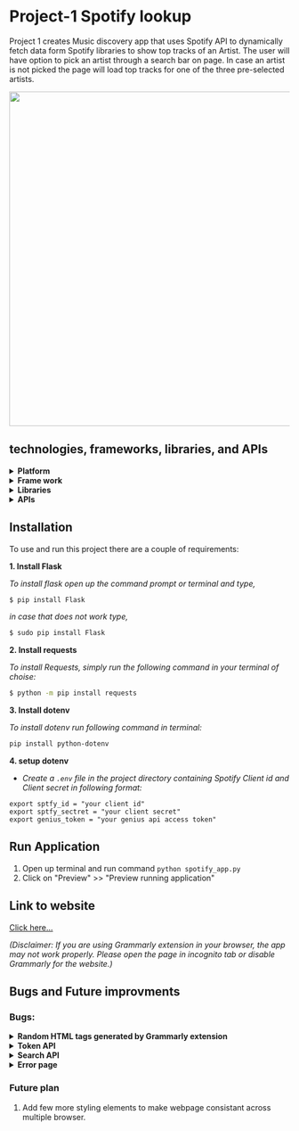 # Project-1 Spotify lookup
Project 1 creates Music discovery app that uses Spotify API to dynamically fetch data form Spotify libraries to show top tracks of an Artist. The user will have option to pick an artist through a search bar on page. In case an artist is not picked the page will load top tracks for one of the three pre-selected artists. 

<img src="https://github.com/NJIT-CS490-SP21/Spotify-lookup/blob/main/Spotify-lookup.PNG" width=600>

## technologies, frameworks, libraries, and APIs
<details>
  <summary><b>Platform</b></summary>
  <br>
  This project is primarily made on amazons’ AWS cloud9 service. Cloud9 is a cloud-based IDE that lets us write, run, and debug out code just with a browser. And because it is a cloud-based service it makes it easy for us share our work.
</details>

<details>
  <summary><b>Frame work</b></summary>
  <br>
  For Project 1 we are using Flask framework. Flask is a web framework, that provide us with tools, libraries and technologies that allow us to build and setup a web application. 

</details>

<details>
  <summary><b>Libraries</b></summary>

  ### Flask:
  ```python
  from flask import Flask, render_template, request, redirect
  ```
  * Render_template: Flask configures jinj2 template automatically using [grander_templete()](https://flask.palletsprojects.com/en/1.1.x/api/#flask.render_template) method.
  * request: request is used to make HTTP GET and POST requests
  * redirect: [redirect()](https://flask.palletsprojects.com/en/1.1.x/api/#flask.redirect) is used to redirect a user to different endpoint.

  ### Dotenv:
  ```python
  from dotenv import load_dotenv, find_dotenv
  ```
  Dotenv library is going to be used for calling environment variables stored in `.env` file 
  * `load_dotenv` is use to load environment variable.
  * `find_dotenv()` can be used to find `.env` file

  ### Requests:
  ```python
  import requests
  ```

  Requests allows us to easily send HTTP requests.

  Example:
  ```python
  requests.post(tocken_url, data=tocken_data, headers=tocken_header)
  ```

  ### Base64:
  ```python
  import base64
  ```
  Base64 is used for RFC 3548 encoding, for URLs and HTTP POST requests.
  Example:
  ```python
  base64.b64encode(creds.encode())
  ```

  ### urllib.parse.urlencode:
  ```python
  from urllib.parse import urlencode
  ```
  [urllib.parse.urlencode()](https://docs.python.org/3/library/urllib.parse.html#urllib.parse.urlencode) is used for generating the query string of a URL or data for a POST request
</details>

<details>
  <summary><b>APIs</b></summary>
  <br>
  
  ### 1. [Token](https://developer.spotify.com/documentation/general/guides/authorization-guide/)
  
  + *This API is used to get an access token using client id and client secret.*
  
  ### 2. [Get an Artist's Top Tracks](https://developer.spotify.com/documentation/web-api/reference/#endpoint-get-an-artists-top-tracks)
  
  + *Get spotify catalog information about an artist's top tracks using artist id and country.*
  
  ### 3. [Get an Artist](https://developer.spotify.com/documentation/web-api/reference/#endpoint-get-an-artist)
  
  + *Get Spotify catalog information for a single artist identified by their unique Spotify ID.*
  
  ### 4. [Search API](https://developer.spotify.com/documentation/web-api/reference/#category-search)
  
  + *Get Spotify Catalog information about albums, artists, playlists, tracks, shows or episodes that match a keyword string.*
  
  ### 5. [Genius API](https://docs.genius.com/#search-h2)
  
  + *Get song lyrics by passing in the song name*
  
  
</details>

## Installation
To use and run this project there are a couple of requirements:

**1. Install Flask**

*To install flask open up the command prompt or terminal and type,*
```bash
$ pip install Flask
```
*in case that does not work type,*
```bash
$ sudo pip install Flask
```

**2. Install requests**

*To install Requests, simply run the following command in your terminal of choise:*
```bash
$ python -m pip install requests
```

**3. Install dotenv**

*To install dotenv run following command in terminal:*
```bash
pip install python-dotenv
```

**4. setup dotenv**
  * *Create a `.env` file in the project directory containing Spotify Client id and Client secret in following format:*

```
export sptfy_id = "your client id"
export sptfy_sectret = "your client secret"
export genius_token = "your genius api access token"
```

## Run Application

1. Open up terminal and run command ```python spotify_app.py```
2. Click on "Preview" >> "Preview running application"

## Link to website

[Click here...](https://obscure-eyrie-86329.herokuapp.com/)

*(Disclaimer: If you are using Grammarly extension in your browser, the app may not work properly. Please open the page in incognito tab or disable Grammarly for the website.)*

## Bugs and Future improvments

### Bugs:

<details>
  <summary><b>Random HTML tags generated by Grammarly extension</b></summary>
  <br>
  
  **Bug:** Infinite loading when user try to access lyrics.
  
  **Reason:** Grammarly add-on automatically adds random tags in HTML, which intearfears with ```.innerHTML``` method in javascript causing some unexpected results.
  
  *example tags:*
  ```HTML
    <body data-new-gr-c-s-check-loaded="14.995.0" data-gr-ext-installed="">
  ```
  ```HTML
    <div id="goog-gt-tt" class="skiptranslate" dir="ltr">
  ``` 
  ```HTML
    <font style="vertical-align: inherit;"><font style="vertical-align: inherit;"></font></font>
  ```
  *This application uses ```.innerHTML``` method to fetch song and artist name from HTML text to pass in request URL for lyrics.* 
  
  *But due to above tags request URL looks like this:*
  ```web
  "GET /lyrics/%3Cfont%20style=%22vertical-align:%20inherit;%22%3E%3Cfont%20style=%22vertical-align:%20inherit;%22%3EButtabomma%20-%20Telugu%3C/font%3E%3C/font%3E/%3Cfont%20style=%22vertical-align:%20inherit;%22%3E%3Cfont%20style=%22vertical-align:%20inherit;%22%3ETop%2010%20tracks%20of%20Armaan%20Malik%3C/font%3E%3C/font%3E HTTP/1.1" 404 -
  ```
  
  *Instead of this:*
  ```web
  "GET /lyrics/Sau%20Aasmaan/Armaan%20Malik HTTP/1.1" 200
  ```
  
  **Current Fix:** 
  
  For now I am checking if the HTML file contain any of the tags added by Grammarly. And if a tag is found, the user gets alerted that the app may not work properly while Grammarly extension is active. And if the user tries to access lyrics window they get same alert again.
  
</details>

<details>
  <summary><b>Token API</b></summary>
  <br>
  
  **Bug:** Getting error message when calling Token API

  **Reason:** Token API requires base-64 encoded string in header for client credentials. I was just using ```.encode()```, which means I was encoding my sting with in bytes.

  **My fix:** use Base64 python library

  Before:
  ```python
  creds = f"{sptfy_id}:{sptfy_secret}"
  client_creds = creds.encode()
  ```

  After:
  ```python
  import base64

  creds = f"{sptfy_id}:{sptfy_secret}"    
  client_creds = base64.b64encode(creds.encode())
  ```
    
    
</details>

<details>
  <summary><b>Search API</b></summary>
  <br>

  **Bug:** Getting error message when calling Search API

  **Reason:** query parameter for the api was embaded in url instead of being sperated by -H. 

  *Expected API url looks like:*

  ```https://api.spotify.com/v1/search?q=tania%20bowra&type=artist" -H "Accept: application/json"```

  *Instead my url looked something like:*

  ```https://api.spotify.com/v1/search" -H "Data : tania bowra & type: artist" -H "Accept: application/json"```

  **My fix:** I used ```urllib.parse.urlencode()``` to convert query_param into query string for URL.

  So when I tried doing this:
  ```python
  query_param = {
            "q" : name,
            "type" : "artist",
            "limit" : "1"
        }
  response = requests.get(url_lookup, data=query_ param ,headers=request_header)
  ```
  I got an error message.

  To fix this, I used ```urllib.parse.urlencode()``` to convert query_param into query string
  ```python
  from urllib.parse import urlencode

  query_param = urlencode({
        "q" : name,
        "type" : "artist",
        "limit" : "1"
    })

    url_lookup = f"{url}?{query_param}"                             # creates a lookup url

    response = requests.get(url_lookup, headers=request_header) 
  ```
    
</details>
    
<details>
  <summary><b>Error page</b></summary>
  <br>

  **Bug:** Another problem I encountered was when I was implementing the search bar. Every time a bad input was made (e.g. Incorrect artist name or empty string name), the page will generate an error message.

  **Reason:** Search API will response with an error code instead of a JSON variable, when it gets bad input. So when the function tries to use .json() on the response, it     will cause an error. 
  
  **My Fix:**

  1. used try and except to catch an error. (If the response is not an error code, then the artist id is returned. Else, error code is returned)


  ```python
  try:    
      results = response.json()
      return results["artists"]["items"][0]["id"]
  except:
      results = response.status_code
      return results
  ```


  2. If an error code is passed, I returned an error message through the template, and the artist id is picked from the hardcoded list


  ```python
  if(isinstance(artist_id, int)):
    return render_template(
          "index.html",
          err_msg = True,                                     # error message
          len = len(song_info),                               # array length 
          len2 = len(song_info[0]),                           # array length for artists
          song_info = song_info,                              # array
          artist_name = spotify_api.get_artist(artist_id)     # gets artist's name
      )
  ```


  3. In HTML file, if an error message is passed, then display the error message


  ```HTML
  {%if err_msg%}
    <h style="font-size: 20px; color: red">No results found !!!</h>
  {%endif%}
  ```
  
</details>

### Future plan

1. Add few more styling elements to make webpage consistant across multiple browser.




